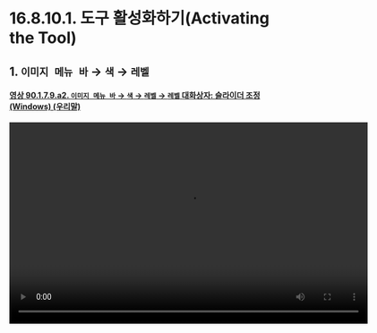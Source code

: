 # 16.8.10.1. 도구 활성화하기(Activating the Tool)

<a id="16-08-10-01-s1"></a>

## 1. `이미지 메뉴 바` → `색` → `레벨`

<a id="90-01-07-09-a2"></a>

#### [영상 90.1.7.9.a2. `이미지 메뉴 바` → `색` → `레벨` → `레벨` 대화상자: 슬라이더 조정 (Windows) (우리말)](./90-01-07-09-levels.md#90-01-07-09-a2)
<video controls="controls" width="640" height="360" src="https://github.com/wonder13662/gimp/assets/15767104/10213bb2-5c80-4ebd-8964-c6128ad89c3e"></video>